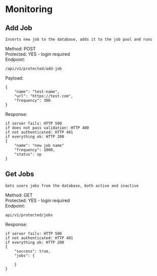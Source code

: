 # Monitoring

## Add Job

```
Inserts new job to the database, adds it to the job pool and runs
```

Method: POST <br/>
Protected: YES - login required <br/>
Endpoint:

```
/api/v1/protected/add-job
```

Payload:

```
{
    "name": "test-name",
    "url": "https://test.com",
    "frequency": 300
}
```

Response:

```
if server fails: HTTP 500
if does not pass validation: HTTP 400
if not authenticated: HTTP 401
if everything ok: HTTP 200
{
    "name": "new job name"
    "frequency": 1000,
    "status": up
}
```

## Get Jobs
```
Gets users jobs from the database, both active and inactive
```

Method: GET <br/>
Protected: YES - login required <br/>
Endpoint:
```
api/v1/protected/jobs
```

Response:
```
if server fails: HTTP 500
if not authenticated: HTTP 401
if everything ok: HTTP 200
{
    "success": true,
    "jobs": {
        
    }
}
```


